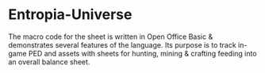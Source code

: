 # Entropia-Universe
The macro code for the sheet is written in Open Office Basic &amp; demonstrates several features of the language.
Its purpose is to track in-game PED and assets with sheets for hunting, mining & crafting feeding into an overall balance sheet.
